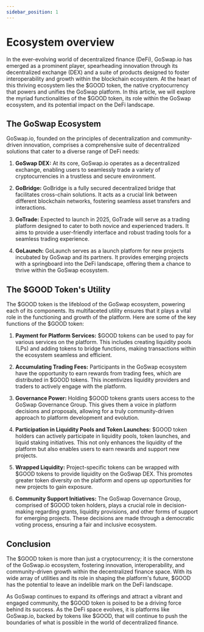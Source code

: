 ```yaml
---
sidebar_position: 1
---
```


# Ecosystem overview

In the ever-evolving world of decentralized finance (DeFi), GoSwap.io has emerged as a prominent player, spearheading innovation through its decentralized exchange (DEX) and a suite of products designed to foster interoperability and growth within the blockchain ecosystem. At the heart of this thriving ecosystem lies the $GOOD token, the native cryptocurrency that powers and unifies the GoSwap platform. In this article, we will explore the myriad functionalities of the $GOOD token, its role within the GoSwap ecosystem, and its potential impact on the DeFi landscape.

## The GoSwap Ecosystem

GoSwap.io, founded on the principles of decentralization and community-driven innovation, comprises a comprehensive suite of decentralized solutions that cater to a diverse range of DeFi needs:

1. **GoSwap DEX:** At its core, GoSwap.io operates as a decentralized exchange, enabling users to seamlessly trade a variety of cryptocurrencies in a trustless and secure environment.

2. **GoBridge:** GoBridge is a fully secured decentralized bridge that facilitates cross-chain solutions. It acts as a crucial link between different blockchain networks, fostering seamless asset transfers and interactions.

3. **GoTrade:** Expected to launch in 2025, GoTrade will serve as a trading platform designed to cater to both novice and experienced traders. It aims to provide a user-friendly interface and robust trading tools for a seamless trading experience.

4. **GoLaunch:** GoLaunch serves as a launch platform for new projects incubated by GoSwap and its partners. It provides emerging projects with a springboard into the DeFi landscape, offering them a chance to thrive within the GoSwap ecosystem.

## The $GOOD Token's Utility

The $GOOD token is the lifeblood of the GoSwap ecosystem, powering each of its components. Its multifaceted utility ensures that it plays a vital role in the functioning and growth of the platform. Here are some of the key functions of the $GOOD token:

1. **Payment for Platform Services:** $GOOD tokens can be used to pay for various services on the platform. This includes creating liquidity pools (LPs) and adding tokens to bridge functions, making transactions within the ecosystem seamless and efficient.

2. **Accumulating Trading Fees:** Participants in the GoSwap ecosystem have the opportunity to earn rewards from trading fees, which are distributed in $GOOD tokens. This incentivizes liquidity providers and traders to actively engage with the platform.

3. **Governance Power:** Holding $GOOD tokens grants users access to the GoSwap Governance Group. This gives them a voice in platform decisions and proposals, allowing for a truly community-driven approach to platform development and evolution.

4. **Participation in Liquidity Pools and Token Launches:** $GOOD token holders can actively participate in liquidity pools, token launches, and liquid staking initiatives. This not only enhances the liquidity of the platform but also enables users to earn rewards and support new projects.

5. **Wrapped Liquidity:** Project-specific tokens can be wrapped with $GOOD tokens to provide liquidity on the GoSwap DEX. This promotes greater token diversity on the platform and opens up opportunities for new projects to gain exposure.

6. **Community Support Initiatives:** The GoSwap Governance Group, comprised of $GOOD token holders, plays a crucial role in decision-making regarding grants, liquidity provisions, and other forms of support for emerging projects. These decisions are made through a democratic voting process, ensuring a fair and inclusive ecosystem.

## Conclusion

The $GOOD token is more than just a cryptocurrency; it is the cornerstone of the GoSwap.io ecosystem, fostering innovation, interoperability, and community-driven growth within the decentralized finance space. With its wide array of utilities and its role in shaping the platform's future, $GOOD has the potential to leave an indelible mark on the DeFi landscape.

As GoSwap continues to expand its offerings and attract a vibrant and engaged community, the $GOOD token is poised to be a driving force behind its success. As the DeFi space evolves, it is platforms like GoSwap.io, backed by tokens like $GOOD, that will continue to push the boundaries of what is possible in the world of decentralized finance.
